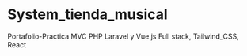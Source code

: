 # System_tienda_musical
Portafolio-Practica MVC PHP Laravel y Vue.js Full stack, Tailwind_CSS, React 
